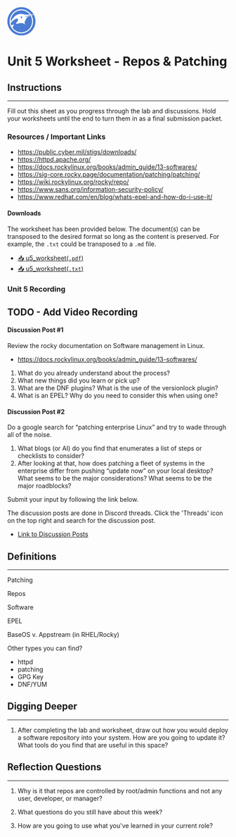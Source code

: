 <div class="flex-container">
        <img src="https://github.com/ProfessionalLinuxUsersGroup/img/blob/main/Assets/Logos/ProLUG_Round_Transparent_LOGO.png?raw=true" width="64" height="64"></img>
    <p>
        <h1>Unit 5 Worksheet - Repos & Patching</h1>
    </p>
</div>

## Instructions

---

Fill out this sheet as you progress through the lab and discussions. Hold your worksheets until
the end to turn them in as a final submission packet.

### Resources / Important Links

- <https://public.cyber.mil/stigs/downloads/>
- <https://httpd.apache.org/>
- <https://docs.rockylinux.org/books/admin_guide/13-softwares/>
- <https://sig-core.rocky.page/documentation/patching/patching/>
- <https://wiki.rockylinux.org/rocky/repo/>
- <https://www.sans.org/information-security-policy/>
- <https://www.redhat.com/en/blog/whats-epel-and-how-do-i-use-it/>

#### Downloads

The worksheet has been provided below. The document(s) can be transposed to
the desired format so long as the content is preserved. For example, the `.txt`
could be transposed to a `.md` file.

- <a href="./assets/downloads/u5/u5_worksheet.pdf" target="_blank" download>📥 u5_worksheet(`.pdf`)</a>
- <a href="./assets/downloads/u5/u5_worksheet.txt" target="_blank" download>📥 u5_worksheet(`.txt`)</a>

### Unit 5 Recording

<!-- <img src="./assets/images/under-construction.jpg" style="border-radius:2%"></img> -->

## TODO - Add Video Recording

#### Discussion Post #1

Review the rocky documentation on Software management in
Linux. 

- <https://docs.rockylinux.org/books/admin_guide/13-softwares/>

1. What do you already understand about the process?
2. What new things did you learn or pick up?
3. What are the DNF plugins?
    What is the use of the versionlock plugin?
4. What is an EPEL?
    Why do you need to consider this when using one?

#### Discussion Post #2

Do a google search for “patching enterprise Linux” and try to
wade through all of the noise.

1. What blogs (or AI) do you find that enumerates a list of steps or checklists to
consider?
2. After looking at that, how does patching a fleet of systems in the enterprise differ
from pushing “update now” on your local desktop?
    What seems to be the major considerations?
    What seems to be the major roadblocks?

<div class="warning">
Submit your input by following the link below.

The discussion posts are done in Discord threads. Click the 'Threads' icon on the top right and search for the discussion post.

</div>

- [Link to Discussion Posts](https://discord.com/channels/611027490848374811/1365776270800977962)

## Definitions

---

Patching

Repos

Software

EPEL

BaseOS v. Appstream (in RHEL/Rocky)

Other types you can find?
- httpd
- patching
- GPG Key
- DNF/YUM

## Digging Deeper

---

1. After completing the lab and worksheet, draw out how you would deploy a software
repository into your system.
    How are you going to update it?
    What tools do you find that are useful in this space?

## Reflection Questions

---

1. Why is it that repos are controlled by root/admin functions and not any user,
developer, or manager?

2. What questions do you still have about this week?

3. How are you going to use what you've learned in your current role?
